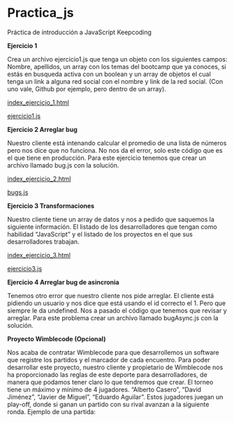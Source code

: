 # Practica_js
Práctica de introducción a JavaScript Keepcoding

**Ejercicio 1**


Crea un archivo ejercicio1.js que tenga un objeto con los siguientes campos: Nombre,
apellidos, un array con los temas del bootcamp que ya conoces, si estás en busqueda
activa con un boolean y un array de objetos el cual tenga un link a alguna red social con el
nombre y link de la red social. (Con uno vale, Github por ejemplo, pero dentro de un array).

[index_ejercicio_1.html](https://github.com/Giany74/Practica_js/blob/main/index_ejercicio_1.html)

[ejercicio1.js](https://github.com/Giany74/Practica_js/blob/main/ejercicio1.js)

**Ejercicio 2 Arreglar bug**


Nuestro cliente está intenando calcular el promedio de una lista de números pero nos dice
que no funciona. No nos da el error, solo este código que es el que tiene en producción.
Para este ejercicio tenemos que crear un archivo llamado bug.js con la solución.

[index_ejercicio_2.html](https://github.com/Giany74/Practica_js/blob/main/index_ejercicio_2.html)

[bugs.js](https://github.com/Giany74/Practica_js/blob/main/bug.js)

**Ejercicio 3 Transformaciones**


Nuestro cliente tiene un array de datos y nos a pedido que saquemos la siguiente
información. El listado de los desarrolladores que tengan como habilidad “JavaScript” y el
listado de los proyectos en el que sus desarrolladores trabajan.

[index_ejercicio_3.html](https://github.com/Giany74/Practica_js/blob/main/index_ejercicio_3.html)

[ejercicio3.js](https://github.com/Giany74/Practica_js/blob/main/ejercicio3.js)

**Ejercicio 4 Arreglar bug de asincronia**


Tenemos otro error que nuestro cliente nos pide arreglar. El cliente está pidiendo un usuario
y nos dice que está usando el id correcto el 1. Pero que siempre le da undefined. Nos a
pasado el código que tenemos que revisar y arreglar. Para este problema crear un archivo
llamado bugAsync.js con la solución.

**Proyecto Wimblecode (Opcional)**


Nos acaba de contratar Wimblecode para que desarrollemos un software que registre los
partidos y el marcador de cada encuentro. Para poder desarrollar este proyecto, nuestro
cliente y propietario de Wimblecode nos ha proporcionado las reglas de este deporte para
desarrolladores, de manera que podamos tener claro lo que tendremos que crear.
El torneo tiene un máximo y mínimo de 4 jugadores. “Alberto Casero”, “David Jiménez”,
“Javier de Miguel”, “Eduardo Aguilar”.
Estos jugadores juegan un play-off, donde si ganan un partido con su rival avanzan a la
siguiente ronda. Ejemplo de una partida:
